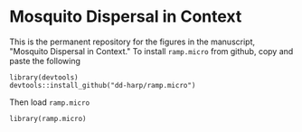 # Mosquito Dispersal in Context

This is the permanent repository for the figures in the manuscript, "Mosquito
Dispersal in Context." To install `ramp.micro` from github, copy and paste the following 

```
library(devtools)
devtools::install_github("dd-harp/ramp.micro")
```

Then load `ramp.micro`

```
library(ramp.micro)
```
